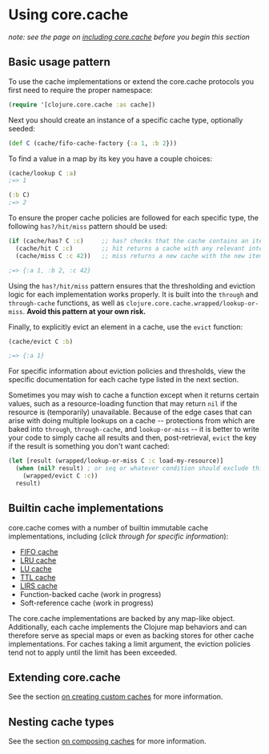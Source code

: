 # Using core.cache

*note: see the page on [including core.cache](./Including.md) before you begin this section*

## Basic usage pattern

To use the cache implementations or extend the core.cache protocols you first need to require the proper namespace:

```clojure
(require '[clojure.core.cache :as cache])
```

Next you should create an instance of a specific cache type, optionally seeded:

```clojure
(def C (cache/fifo-cache-factory {:a 1, :b 2}))
```

To find a value in a map by its key you have a couple choices:

```clojure
(cache/lookup C :a)
;=> 1

(:b C)
;=> 2
```

To ensure the proper cache policies are followed for each specific type, the following `has?/hit/miss` pattern should be used:

```clojure
(if (cache/has? C :c)     ;; has? checks that the cache contains an item
  (cache/hit C :c)        ;; hit returns a cache with any relevant internal information updated
  (cache/miss C :c 42))   ;; miss returns a new cache with the new item and without evicted entries

;=> {:a 1, :b 2, :c 42}
```

Using the `has?/hit/miss` pattern ensures that the thresholding and eviction logic for each implementation works properly. It is built into the `through` and `through-cache` functions, as well as `clojure.core.cache.wrapped/lookup-or-miss`.  **Avoid this pattern at your own risk.**

Finally, to explicitly evict an element in a cache, use the `evict` function:

```clojure
(cache/evict C :b)

;=> {:a 1}
```

For specific information about eviction policies and thresholds, view the specific documentation for each cache type listed in the next section.

Sometimes you may wish to cache a function except when it returns certain values,
such as a resource-loading function that may return `nil` if the resource is
(temporarily) unavailable. Because of the edge cases that can arise with doing
multiple lookups on a cache -- protections from which are baked into `through`,
`through-cache`, and `lookup-or-miss` -- it is better to write your code to
simply cache all results and then, post-retrieval, `evict` the key if the
result is something you don't want cached:

```clojure
(let [result (wrapped/lookup-or-miss C :c load-my-resource)]
  (when (nil? result) ; or seq or whatever condition should exclude this result
    (wrapped/evict C :c))
  result)
```

## Builtin cache implementations

core.cache comes with a number of builtin immutable cache implementations, including (*click through for specific information*):

* [FIFO cache](./FIFO.md)
* [LRU cache](./LRU.md)
* [LU cache](./LU.md)
* [TTL cache](./TTL.md)
* [LIRS cache](./LIRS.md)
* Function-backed cache (work in progress)
* Soft-reference cache (work in progress)

The core.cache implementations are backed by any map-like object.  Additionally, each cache implements the Clojure map behaviors and can therefore serve as special maps or even as backing stores for other cache implementations.  For caches taking a limit argument, the eviction policies tend not to apply until the limit has been exceeded.

## Extending core.cache

See the section [on creating custom caches](./Extending.md) for more information.

## Nesting cache types

See the section [on composing caches](./Composing.md) for more information.
